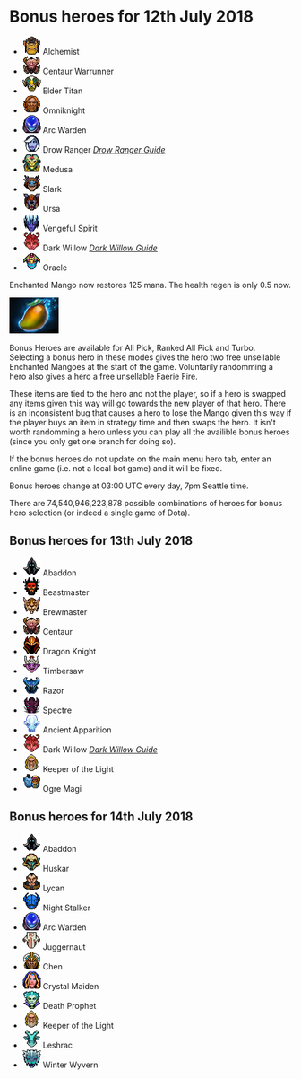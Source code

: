 # Bonus heroes for 12th July 2018

[//]: # (List bonus heroes here, use /images/miniheroes/heroname for picture)

- ![Alch](/images/miniheroes/alchemist.png) Alchemist
- ![Centaur](/images/miniheroes/centaur.png) Centaur Warrunner
- ![ET](/images/miniheroes/elder_titan.png) Elder Titan
- ![Omni](/images/miniheroes/omniknight.png) Omniknight
- ![ArcWarden](/images/miniheroes/arc_warden.png) Arc Warden
- ![LD](/images/miniheroes/drow_ranger.png) Drow Ranger [*Drow Ranger Guide*](https://steamcommunity.com/sharedfiles/filedetails/?id=1437157730)
- ![Medusa](/images/miniheroes/medusa.png) Medusa
- ![Slark](/images/miniheroes/slark.png) Slark
- ![Ursa](/images/miniheroes/ursa.png) Ursa
- ![Venge](/images/miniheroes/vengefulspirit.png) Vengeful Spirit
- ![Willow](/images/miniheroes/dark_willow.png) Dark Willow [*Dark Willow Guide*](https://steamcommunity.com/sharedfiles/filedetails/?id=1189494162)
- ![Oracle](/images/miniheroes/oracle.png) Oracle 

Enchanted Mango now restores 125 mana. The health regen is only 0.5 now.

![Enchanted Mango image](/images/miniheroes/enchanted_mango.png)

Bonus Heroes are available for All Pick, Ranked All Pick and Turbo. Selecting a bonus hero in these modes gives the hero two free unsellable Enchanted Mangoes at the start of the game. Voluntarily randomming a hero also gives a hero a free unsellable Faerie Fire.

These items are tied to the hero and not the player, so if a hero is swapped any items given this way will go towards the new player of that hero. There is an inconsistent bug that causes a hero to lose the Mango given this way if the player buys an item in strategy time and then swaps the hero. It isn't worth randomming a hero unless you can play all the availible bonus heroes (since you only get one branch for doing so).

If the bonus heroes do not update on the main menu hero tab, enter an online game (i.e. not a local bot game) and it will be fixed.

Bonus heroes change at 03:00 UTC every day, 7pm Seattle time.

There are 74,540,946,223,878 possible combinations of heroes for bonus hero selection (or indeed a single game of Dota).

## Bonus heroes for 13th July 2018

- ![Abaddon](/images/miniheroes/abaddon.png) Abaddon
- ![Beastmaster](/images/miniheroes/beastmaster.png) Beastmaster
- ![Brew](/images/miniheroes/brewmaster.png) Brewmaster
- ![Centaur](/images/miniheroes/centaur.png) Centaur
- ![DK](/images/miniheroes/dragon_knight.png) Dragon Knight
- ![Timber](/images/miniheroes/shredder.png) Timbersaw
- ![Razor](/images/miniheroes/razor.png) Razor
- ![Spectre](/images/miniheroes/spectre.png) Spectre
- ![AA](/images/miniheroes/ancient_apparition.png) Ancient Apparition
- ![Willow](/images/miniheroes/dark_willow.png) Dark Willow [*Dark Willow Guide*](https://steamcommunity.com/sharedfiles/filedetails/?id=1189494162)
- ![KOTL](/images/miniheroes/keeper_of_the_light.png) Keeper of the Light
- ![Ogre](/images/miniheroes/ogre_magi.png) Ogre Magi

## Bonus heroes for 14th July 2018

- ![Abaddon](/images/miniheroes/abaddon.png) Abaddon
- ![Huskar](/images/miniheroes/huskar.png) Huskar
- ![Lycan](/images/miniheroes/lycan.png) Lycan
- ![NS](/images/miniheroes/night_stalker.png) Night Stalker
- ![ArcW](/images/miniheroes/arc_warden.png) Arc Warden
- ![Jugg](/images/miniheroes/juggernaut.png) Juggernaut
- ![Chen](/images/miniheroes/chen.png) Chen
- ![CM](/images/miniheroes/crystal_maiden.png) Crystal Maiden
- ![DP](/images/miniheroes/death_prophet.png) Death Prophet
- ![KOTL](/images/miniheroes/keeper_of_the_light.png) Keeper of the Light
- ![Lesh](/images/miniheroes/leshrac.png) Leshrac
- ![WW](/images/miniheroes/winter_wyvern.png) Winter Wyvern
